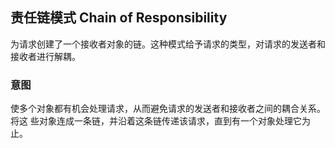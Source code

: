责任链模式  Chain of Responsibility
----------


为请求创建了一个接收者对象的链。这种模式给予请求的类型，对请求的发送者和接收者进行解耦。

### 意图
使多个对象都有机会处理请求，从而避免请求的发送者和接收者之间的耦合关系。将这 些对象连成一条链，并沿着这条链传递该请求，直到有一个对象处理它为止。